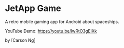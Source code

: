 # JetApp Game

A retro mobile gaming app for Android about spaceships.

YouTube Demo: https://youtu.be/lwRtO3gElXk

by [Carson Ng]

